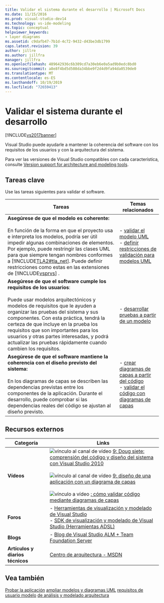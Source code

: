 ```yaml
---
title: Validar el sistema durante el desarrollo | Microsoft Docs
ms.date: 11/15/2016
ms.prod: visual-studio-dev14
ms.technology: vs-ide-modeling
ms.topic: conceptual
helpviewer_keywords:
- layer diagrams
ms.assetid: c9dafb47-7b1d-4c72-9432-d43be3db1799
caps.latest.revision: 39
author: jillre
ms.author: jillfra
manager: jillfra
ms.openlocfilehash: 489642936c6b309cd7a30eb6e0a5ad9b0edc8bd0
ms.sourcegitcommit: a8e8f4bd5d508da34bbe9f2d4d9fa94da0539de0
ms.translationtype: MT
ms.contentlocale: es-ES
ms.lasthandoff: 10/19/2019
ms.locfileid: "72659413"
---
```

# <a name="validate-your-system-during-development"></a>Validar el sistema durante el desarrollo
[!INCLUDE[vs2017banner](../includes/vs2017banner.md)]

Visual Studio puede ayudarle a mantener la coherencia del software con los requisitos de los usuarios y con la arquitectura del sistema.

 Para ver las versiones de Visual Studio compatibles con cada característica, consulte [Version support for architecture and modeling tools](../modeling/what-s-new-for-design-in-visual-studio.md#VersionSupport).

## <a name="key-tasks"></a>Tareas clave
 Use las tareas siguientes para validar el software.

|**Tareas**|**Temas relacionados**|
|---------------|---------------------------|
|**Asegúrese de que el modelo es coherente:**<br /><br /> En función de la forma en que el proyecto usa e interpreta los modelos, podría ser útil impedir algunas combinaciones de elementos. Por ejemplo, puede restringir las clases UML para que siempre tengan nombres conformes a [!INCLUDE[TLA2#tla_net](../includes/tla2sharptla-net-md.md)]. Puede definir restricciones como estas en las extensiones de [!INCLUDE[vsprvs](../includes/vsprvs-md.md)] .|-   [validar el modelo UML](../modeling/validate-your-uml-model.md)<br />-   [definir restricciones de validación para modelos UML](../modeling/define-validation-constraints-for-uml-models.md)|
|**Asegúrese de que el software cumple los requisitos de los usuarios**:<br /><br /> Puede usar modelos arquitectónicos y modelos de requisitos que le ayuden a organizar las pruebas del sistema y sus componentes. Con esta práctica, tendrá la certeza de que incluye en la prueba los requisitos que son importantes para los usuarios y otras partes interesadas, y podrá actualizar las pruebas rápidamente cuando cambien los requisitos.|-   [desarrollar pruebas a partir de un modelo](../modeling/develop-tests-from-a-model.md)|
|**Asegúrese de que el software mantiene la coherencia con el diseño previsto del sistema:**<br /><br /> En los diagramas de capas se describen las dependencias previstas entre los componentes de la aplicación. Durante el desarrollo, puede comprobar si las dependencias reales del código se ajustan al diseño previsto.|-   [crear diagramas de capas a partir del código](../modeling/create-layer-diagrams-from-your-code.md)<br />-   [validar el código con diagramas de capas](../modeling/validate-code-with-layer-diagrams.md)|

## <a name="external-resources"></a>Recursos externos

|**Categoría**|**Links**|
|------------------|---------------|
|**Vídeos**|![vínculo al canal de vídeo](../data-tools/media/playvideo.gif "PlayVideo") [9: Doug siete: comprensión del código y diseño del sistema con Visual Studio 2010](http://go.microsoft.com/fwlink/?LinkId=216100)<br /><br /> ![vínculo al canal de vídeo](../data-tools/media/playvideo.gif "PlayVideo") [9: diseño de una aplicación con un diagrama de capas](http://go.microsoft.com/fwlink/?LinkID=201117)<br /><br /> ![vínculo a vídeo](../data-tools/media/playvideo.gif "PlayVideo") [: cómo validar código mediante diagramas de capas](http://go.microsoft.com/fwlink/?LinkID=214405)|
|**Foros**|-   [Herramientas de visualización y modelado de Visual Studio](http://go.microsoft.com/fwlink/?LinkId=184720)<br />-   [SDK de visualización y modelado de Visual Studio (Herramientas ADSL)](http://go.microsoft.com/fwlink/?LinkId=184721)|
|**Blogs**|-   [Blog de Visual Studio ALM + Team Foundation Server](http://go.microsoft.com/fwlink/?LinkID=201340)|
|**Artículos y diarios técnicos**|[Centro de arquitectura - MSDN](http://go.microsoft.com/fwlink/?LinkId=201343)|

## <a name="see-also"></a>Vea también
 [Probar la aplicación](https://msdn.microsoft.com/library/796b7d6d-ad45-4772-9719-55eaf5490dac) [ampliar modelos y diagramas UML](../modeling/extend-uml-models-and-diagrams.md) [requisitos de usuario modelo](../modeling/model-user-requirements.md) [de análisis y modelado arquitectura](../modeling/analyze-and-model-your-architecture.md)
